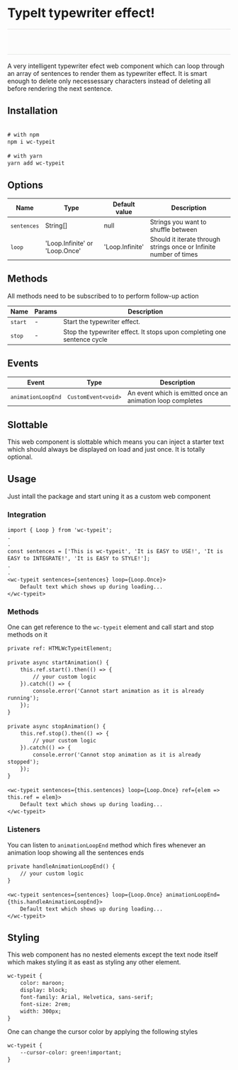 # TypeIt typewriter effect!

![](demo.gif)

A very intelligent typewriter efect web component which can loop through an array of sentences to render them as typewriter effect. It is smart enough to delete only necessessary characters instead of deleting all before rendering the next sentence.

## Installation

```shell

# with npm
npm i wc-typeit

# with yarn
yarn add wc-typeit

```

## Options

| Name        | Type                           | Default value   | Description                                                        |
| ----------- | ------------------------------ | --------------- | ------------------------------------------------------------------ |
| `sentences` | String[]                       | null            | Strings you want to shuffle between                                |
| `loop`      | 'Loop.Infinite' or 'Loop.Once' | 'Loop.Infinite' | Should it iterate through strings once or Infinite number of times |

## Methods

All methods need to be subscribed to to perform follow-up action

| Name    | Params | Description                                                             |
| ------- | ------ | ----------------------------------------------------------------------- |
| `start` | -      | Start the typewriter effect.                                            |
| `stop`  | -      | Stop the typewriter effect. It stops upon completing one sentence cycle |

## Events

| Event              | Type                | Description                                                |
| ------------------ | ------------------- | ---------------------------------------------------------- |
| `animationLoopEnd` | `CustomEvent<void>` | An event which is emitted once an animation loop completes |

## Slottable

This web component is slottable which means you can inject a starter text which should always be displayed on load and just once. It is totally optional.

## Usage

Just intall the package and start uning it as a custom web component

### Integration

```shell
import { Loop } from 'wc-typeit';
.
.
const sentences = ['This is wc-typeit', 'It is EASY to USE!', 'It is EASY to INTEGRATE!', 'It is EASY to STYLE!'];
.
.
<wc-typeit sentences={sentences} loop={Loop.Once}>
    Default text which shows up during loading...
</wc-typeit>
```

### Methods

One can get reference to the `wc-typeit` element and call start and stop methods on it

```shell
private ref: HTMLWcTypeitElement;

private async startAnimation() {
    this.ref.start().then(() => {
        // your custom logic
    }).catch(() => {
        console.error('Cannot start animation as it is already running');
    });
}

private async stopAnimation() {
    this.ref.stop().then(() => {
        // your custom logic
    }).catch(() => {
        console.error('Cannot stop animation as it is already stopped');
    });
}

<wc-typeit sentences={this.sentences} loop={Loop.Once} ref={elem => this.ref = elem}>
    Default text which shows up during loading...
</wc-typeit>
```

### Listeners

You can listen to `animationLoopEnd` method which fires whenever an animation loop showing all the sentences ends

```shell
private handleAnimationLoopEnd() {
    // your custom logic
}

<wc-typeit sentences={sentences} loop={Loop.Once} animationLoopEnd={this.handleAnimationLoopEnd}>
    Default text which shows up during loading...
</wc-typeit>
```

## Styling

This web component has no nested elements except the text node itself which makes styling it as east as styling any other element.

```shell
wc-typeit {
    color: maroon;
    display: block;
    font-family: Arial, Helvetica, sans-serif;
    font-size: 2rem;
    width: 300px;
}
```

One can change the cursor color by applying the following styles

```shell
wc-typeit {
    --cursor-color: green!important;
}
```
